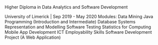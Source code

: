Higher Diploma in Data Analytics and Software Development

University of Limerick | Sep 2019 - May 2020
Modules:
Data Mining
Java Programming (Introduction and Intermediate)
Database Systems
Representation and Modelling
Software Testing
Statistics for Computing
Mobile App Development
ICT Employability Skills
Software Development Project (A Web Application)
